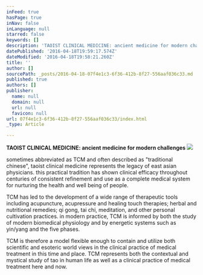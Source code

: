 ```yaml
---
inFeed: true
hasPage: true
inNav: false
inLanguage: null
starred: false
keywords: []
description: 'TAOIST CLINICAL MEDICINE: ancient medicine for modern challenges'
datePublished: '2016-04-18T19:59:17.574Z'
dateModified: '2016-04-18T19:58:21.260Z'
title: ''
author: []
sourcePath: _posts/2016-04-18-07f4e1c3-6f36-412b-8f27-556aaf036c33.md
published: true
authors: []
publisher:
  name: null
  domain: null
  url: null
  favicon: null
url: 07f4e1c3-6f36-412b-8f27-556aaf036c33/index.html
_type: Article

---
```

**TAOIST CLINICAL MEDICINE: ancient medicine for modern challenges**
![](https://the-grid-user-content.s3-us-west-2.amazonaws.com/65390ba0-aec3-48ae-855a-245ed67cd23d.jpg)

sometimes abbreviated as TCM and often described as "traditional chinese", taoist clinical medicine represents the legacy of east asian physicians. this practical tradition has shown clinical efficacy throughout centuries of consistent refinement and use as a complete medical system for nurturing the health and well being of people. 

TCM has led to the development of a wide range of therapeutic tools including acupuncture, acupressure and healing touch therapies; herbal and nutritional remedies; qi gong, tai chi, meditation, and other personal cultivation practices. in modern practice, TCM is informed by both the study of modern biomedical physiology and by energetic systems such as yin/yang and the five phases. 

TCM is therefore a model flexible enough to contain and utilize both scientific and esoteric world views in the clinical practice of medical treatment in this time and place. TCM represents both the contextual and mystical study of tao in human life as well as a clinical practice of medical treatment here and now.